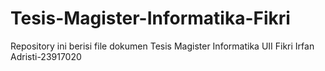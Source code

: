 # Tesis-Magister-Informatika-Fikri
Repository ini berisi file dokumen Tesis Magister Informatika UII Fikri Irfan Adristi-23917020
